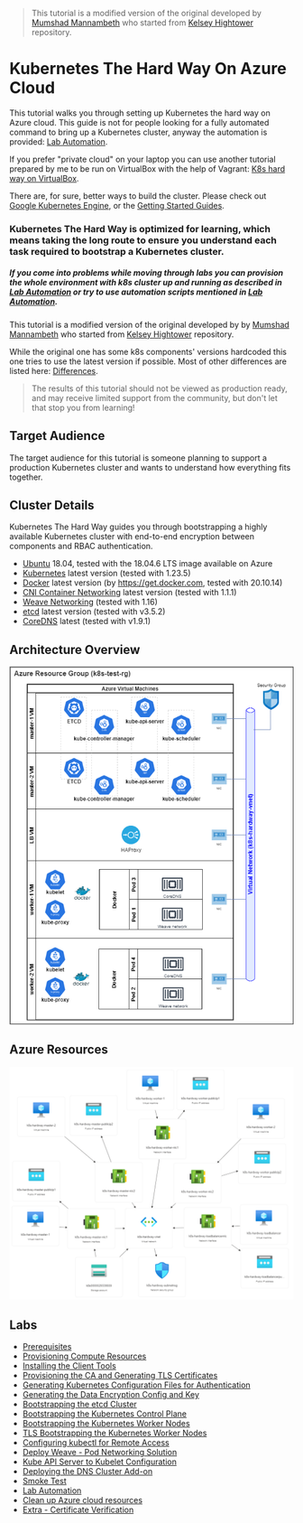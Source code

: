 > This tutorial is a modified version of the original developed by [Mumshad Mannambeth](https://github.com/mmumshad/kubernetes-the-hard-way) who started from [Kelsey Hightower](https://github.com/kelseyhightower/kubernetes-the-hard-way) repository.


# Kubernetes The Hard Way On Azure Cloud

This tutorial walks you through setting up Kubernetes the hard way on Azure cloud.
This guide is not for people looking for a fully automated command to bring up a Kubernetes cluster, anyway the automation is provided: [Lab Automation](./docs/16-lab-automation.md).

If you prefer "private cloud" on your laptop you can use another tutorial prepared by me to be run on VirtualBox with the help of Vagrant: [K8s hard way on VirtualBox](https://github.com/Marcin-Blazowski/k8s-hardway-vagrant).

There are, for sure, better ways to build the cluster. Please check out [Google Kubernetes Engine](https://cloud.google.com/kubernetes-engine), or the [Getting Started Guides](http://kubernetes.io/docs/getting-started-guides/).

### Kubernetes The Hard Way is optimized for learning, which means taking the long route to ensure you understand each task required to bootstrap a Kubernetes cluster.

##### If you come into problems while moving through labs you can provision the whole environment with k8s cluster up and running as described in [Lab Automation](./docs/16-lab-automation.md) or try to use automation scripts mentioned in [Lab Automation](./docs/16-lab-automation.md).

This tutorial is a modified version of the original developed by  by [Mumshad Mannambeth](https://github.com/mmumshad/kubernetes-the-hard-way) who started from [Kelsey Hightower](https://github.com/kelseyhightower/kubernetes-the-hard-way) repository.

While the original one has some k8s components' versions hardcoded this one tries to use the latest version if possible.
Most of other differences are listed here: [Differences](./docs/differences-to-original.md).

> The results of this tutorial should not be viewed as production ready, and may receive limited support from the community, but don't let that stop you from learning!

## Target Audience

The target audience for this tutorial is someone planning to support a production Kubernetes cluster and wants to understand how everything fits together.

## Cluster Details

Kubernetes The Hard Way guides you through bootstrapping a highly available Kubernetes cluster with end-to-end encryption between components and RBAC authentication.

* [Ubuntu](https://ubuntu.com/) 18.04, tested with the 18.04.6 LTS image available on Azure
* [Kubernetes](https://github.com/kubernetes/kubernetes) latest version (tested with 1.23.5)
* [Docker](https://docs.docker.com) latest version (by https://get.docker.com, tested with 20.10.14)
* [CNI Container Networking](https://github.com/containernetworking/cni) latest version (tested with 1.1.1)
* [Weave Networking](https://www.weave.works/docs/net/latest/kubernetes/kube-addon/) (tested with 1.16)
* [etcd](https://github.com/coreos/etcd) latest version (tested with v3.5.2)
* [CoreDNS](https://github.com/coredns/coredns) latest (tested with v1.9.1)

## Architecture Overview

![Architecture_Overview](./docs/images/architecture_overview_azure.drawio.png)

## Azure Resources

![Azure Resources](./docs/images/azure_resources.png)


## Labs

* [Prerequisites](docs/01-prerequisites.md)
* [Provisioning Compute Resources](docs/02-compute-resources.md)
* [Installing the Client Tools](docs/03-client-tools.md)
* [Provisioning the CA and Generating TLS Certificates](docs/04-certificate-authority.md)
* [Generating Kubernetes Configuration Files for Authentication](docs/05-kubernetes-configuration-files.md)
* [Generating the Data Encryption Config and Key](docs/06-data-encryption-keys.md)
* [Bootstrapping the etcd Cluster](docs/07-bootstrapping-etcd.md)
* [Bootstrapping the Kubernetes Control Plane](docs/08-bootstrapping-kubernetes-controllers.md)
* [Bootstrapping the Kubernetes Worker Nodes](docs/09-bootstrapping-kubernetes-workers.md)
* [TLS Bootstrapping the Kubernetes Worker Nodes](docs/10-tls-bootstrapping-kubernetes-workers.md)
* [Configuring kubectl for Remote Access](docs/11-configuring-kubectl.md)
* [Deploy Weave - Pod Networking Solution](docs/12-configure-pod-networking.md)
* [Kube API Server to Kubelet Configuration](docs/13-kube-apiserver-to-kubelet.md)
* [Deploying the DNS Cluster Add-on](docs/14-dns-addon.md)
* [Smoke Test](docs/15-smoke-test.md)
* [Lab Automation](docs/16-lab-automation.md)
* [Clean up Azure cloud resources](docs/clean-up.md)
* [Extra - Certificate Verification](docs/verify-certificates.md)
